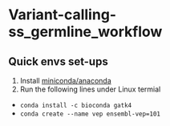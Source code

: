 # Variant-calling-ss_germline_workflow
## Quick envs set-ups
1. Install [miniconda/anaconda](https://docs.conda.io/en/latest/miniconda.html)
2. Run the following lines under Linux termial
  - `conda install -c bioconda gatk4`
  - `conda create --name vep ensembl-vep=101`


